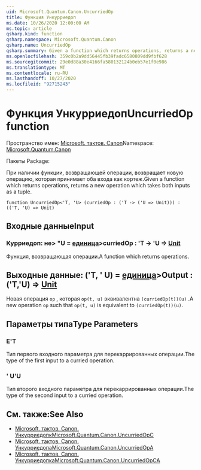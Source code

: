 ```yaml
---
uid: Microsoft.Quantum.Canon.UncurriedOp
title: Функция Ункурриедоп
ms.date: 10/26/2020 12:00:00 AM
ms.topic: article
qsharp.kind: function
qsharp.namespace: Microsoft.Quantum.Canon
qsharp.name: UncurriedOp
qsharp.summary: Given a function which returns operations, returns a new operation which takes both inputs as a tuple.
ms.openlocfilehash: 359c0b2a9dd56445fb39fadc6580809dd9fbf628
ms.sourcegitcommit: 29e0d88a30e4166fa580132124b0eb57e1f0e986
ms.translationtype: MT
ms.contentlocale: ru-RU
ms.lasthandoff: 10/27/2020
ms.locfileid: "92715243"
---
```

# <a name="uncurriedop-function"></a><span data-ttu-id="12fb0-102">Функция Ункурриедоп</span><span class="sxs-lookup"><span data-stu-id="12fb0-102">UncurriedOp function</span></span>

<span data-ttu-id="12fb0-103">Пространство имен: [Microsoft. тактов. Canon](xref:Microsoft.Quantum.Canon)</span><span class="sxs-lookup"><span data-stu-id="12fb0-103">Namespace: [Microsoft.Quantum.Canon](xref:Microsoft.Quantum.Canon)</span></span>

<span data-ttu-id="12fb0-104">Пакеты [](https://nuget.org/packages/)</span><span class="sxs-lookup"><span data-stu-id="12fb0-104">Package: [](https://nuget.org/packages/)</span></span>


<span data-ttu-id="12fb0-105">При наличии функции, возвращающей операции, возвращает новую операцию, которая принимает оба входа как кортеж.</span><span class="sxs-lookup"><span data-stu-id="12fb0-105">Given a function which returns operations, returns a new operation which takes both inputs as a tuple.</span></span>

```qsharp
function UncurriedOp<'T, 'U> (curriedOp : ('T -> ('U => Unit))) : (('T, 'U) => Unit)
```


## <a name="input"></a><span data-ttu-id="12fb0-106">Входные данные</span><span class="sxs-lookup"><span data-stu-id="12fb0-106">Input</span></span>

### <a name="curriedop--t---u--unit"></a><span data-ttu-id="12fb0-107">Курриедоп: не> "U = [единица](xref:microsoft.quantum.lang-ref.unit)></span><span class="sxs-lookup"><span data-stu-id="12fb0-107">curriedOp : 'T -> 'U => [Unit](xref:microsoft.quantum.lang-ref.unit)</span></span> 

<span data-ttu-id="12fb0-108">Функция, возвращающая операции.</span><span class="sxs-lookup"><span data-stu-id="12fb0-108">A function which returns operations.</span></span>



## <a name="output--tu--unit"></a><span data-ttu-id="12fb0-109">Выходные данные: ('T, ' U) = [единица](xref:microsoft.quantum.lang-ref.unit)></span><span class="sxs-lookup"><span data-stu-id="12fb0-109">Output : ('T,'U) => [Unit](xref:microsoft.quantum.lang-ref.unit)</span></span> 

<span data-ttu-id="12fb0-110">Новая операция `op` , которая `op(t, u)` эквивалентна `(curriedOp(t))(u)` .</span><span class="sxs-lookup"><span data-stu-id="12fb0-110">A new operation `op` such that `op(t, u)` is equivalent to `(curriedOp(t))(u)`.</span></span>

## <a name="type-parameters"></a><span data-ttu-id="12fb0-111">Параметры типа</span><span class="sxs-lookup"><span data-stu-id="12fb0-111">Type Parameters</span></span>

### <a name="t"></a><span data-ttu-id="12fb0-112">Е</span><span class="sxs-lookup"><span data-stu-id="12fb0-112">'T</span></span>

<span data-ttu-id="12fb0-113">Тип первого входного параметра для перекаррированных операции.</span><span class="sxs-lookup"><span data-stu-id="12fb0-113">The type of the first input to a curried operation.</span></span>
### <a name="u"></a><span data-ttu-id="12fb0-114">' U</span><span class="sxs-lookup"><span data-stu-id="12fb0-114">'U</span></span>

<span data-ttu-id="12fb0-115">Тип второго входного параметра для перекаррированных операции.</span><span class="sxs-lookup"><span data-stu-id="12fb0-115">The type of the second input to a curried operation.</span></span>

## <a name="see-also"></a><span data-ttu-id="12fb0-116">См. также:</span><span class="sxs-lookup"><span data-stu-id="12fb0-116">See Also</span></span>

- [<span data-ttu-id="12fb0-117">Microsoft. тактов. Canon. Ункурриедопк</span><span class="sxs-lookup"><span data-stu-id="12fb0-117">Microsoft.Quantum.Canon.UncurriedOpC</span></span>](xref:Microsoft.Quantum.Canon.UncurriedOpC)
- [<span data-ttu-id="12fb0-118">Microsoft. тактов. Canon. Ункурриедопа</span><span class="sxs-lookup"><span data-stu-id="12fb0-118">Microsoft.Quantum.Canon.UncurriedOpA</span></span>](xref:Microsoft.Quantum.Canon.UncurriedOpA)
- [<span data-ttu-id="12fb0-119">Microsoft. тактов. Canon. Ункурриедопка</span><span class="sxs-lookup"><span data-stu-id="12fb0-119">Microsoft.Quantum.Canon.UncurriedOpCA</span></span>](xref:Microsoft.Quantum.Canon.UncurriedOpCA)